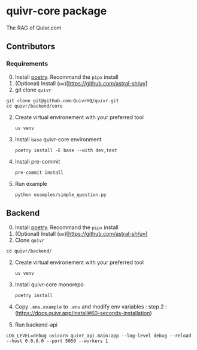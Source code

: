 # quivr-core package

The RAG of Quivr.com

## Contributors

### Requirements

0. Install [poetry](https://python-poetry.org/docs/). Recommand the `pipx` install
1. (Optional) Install (`uv`)[https://github.com/astral-sh/uv]
2. git clone `quivr`

```
git clone git@github.com:QuivrHQ/quivr.git
cd quivr/backend/core
```

2. Create virtual environement with your preferred tool

   ```
   uv venv
   ```

3. Install `base` quivr-core environment

   ```
   poetry install -E base --with dev,test
   ```

4. Install pre-commit

   ```
   pre-commit install
   ```

5. Run example
   ```
   python examples/simple_question.py
   ```

## Backend

0. Install [poetry](https://python-poetry.org/docs/). Recommand the `pipx` install
1. (Optional) Install (`uv`)[https://github.com/astral-sh/uv]
2. Clone `quivr`

```
cd quivr/backend/
```

2. Create virtual environement with your preferred tool

   ```
   uv venv
   ```

3. Install quivr-core monorepo

   ```
   poetry install
   ```

4. Copy `.env.example` to `.env` and modify env variables : step 2 : (https://docs.quivr.app/install#60-seconds-installation)

5. Run backend-api

```
LOG_LEVEL=debug uvicorn quivr_api.main:app --log-level debug --reload --host 0.0.0.0 --port 5050 --workers 1
```
